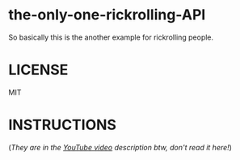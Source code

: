 # **the-only-one-rickrolling-API**
So basically this is the another example for rickrolling people.

# **LICENSE**
MIT

# **INSTRUCTIONS**
(*They are in the [YouTube video](https://www.youtube.com/watch?v=lRsiqUoqblc) description btw, don't read it here!*)